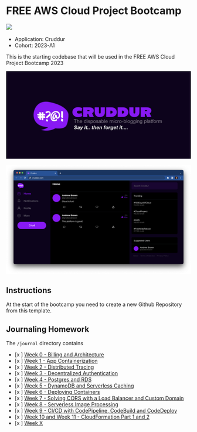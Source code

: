 # FREE AWS Cloud Project Bootcamp

![](https://codebuild.us-east-1.amazonaws.com/badges?uuid=eyJlbmNyeXB0ZWREYXRhIjoicDhGaGZwcUxZQW12MVhPSElGOU1XcnJWVVBiNFNBVG0rWHVJM2hzMGpsblFRT0RVc29RSTVvU3RoRFVBMTRRZ09zMzBZTUU1VHc3STVRaGFTSzNheXAwPSIsIml2UGFyYW1ldGVyU3BlYyI6IkxpTnJzNTF4WmtheU02OWkiLCJtYXRlcmlhbFNldFNlcmlhbCI6MX0%3D&branch=main)

- Application: Cruddur
- Cohort: 2023-A1

This is the starting codebase that will be used in the FREE AWS Cloud Project Bootcamp 2023

![Cruddur Graphic](_docs/assets/cruddur-banner.jpg)

![Cruddur Screenshot](_docs/assets/cruddur-screenshot.png)

## Instructions

At the start of the bootcamp you need to create a new Github Repository from this template.

## Journaling Homework

The `/journal` directory contains

- [x ] [Week 0 - Billing and Architecture](journal/week0.md)
- [x ] [Week 1 - App Containerization](journal/week1.md)
- [x ] [Week 2 - Distributed Tracing](journal/week2.md)
- [x ] [Week 3 - Decentralized Authentication](journal/week3.md)
- [x ] [Week 4 - Postgres and RDS](journal/week4.md)
- [x ] [Week 5 - DynamoDB and Serverless Caching](journal/week5.md)
- [x ] [Week 6 - Deploying Containers](journal/week6.md)
- [x ] [Week 7 - Solving CORS with a Load Balancer and Custom Domain](journal/week7.md)
- [x ] [Week 8 - Serverless Image Processing](journal/week8.md)
- [x ] [Week 9 - CI/CD with CodePipeline, CodeBuild and CodeDeploy](journal/week9.md)
- [x ] [Week 10 and Week 11 - CloudFormation Part 1 and 2](journal/week10.md)
- [x ] [Week X](journal/week12.md)



